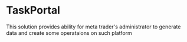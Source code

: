 # TaskPortal
This solution provides ability for meta trader's administrator to generate data and create some operataions on such platform
